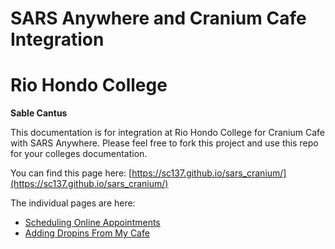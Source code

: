 # SARS Anywhere and Cranium Cafe Integration
# Rio Hondo College
__Sable Cantus__

This documentation is for integration at Rio Hondo College for Cranium Cafe with SARS Anywhere. Please feel free to fork this project and use this repo for your colleges documentation.

You can find this page here: [https://sc137.github.io/sars_cranium/](https://sc137.github.io/sars_cranium/)

The individual pages are here:

* [Scheduling Online Appointments](https://sc137.github.io/sars_cranium/SchedulingOnline.html)
* [Adding Dropins From My Cafe](https://sc137.github.io/sars_cranium/MyCafeDropIn.html)


